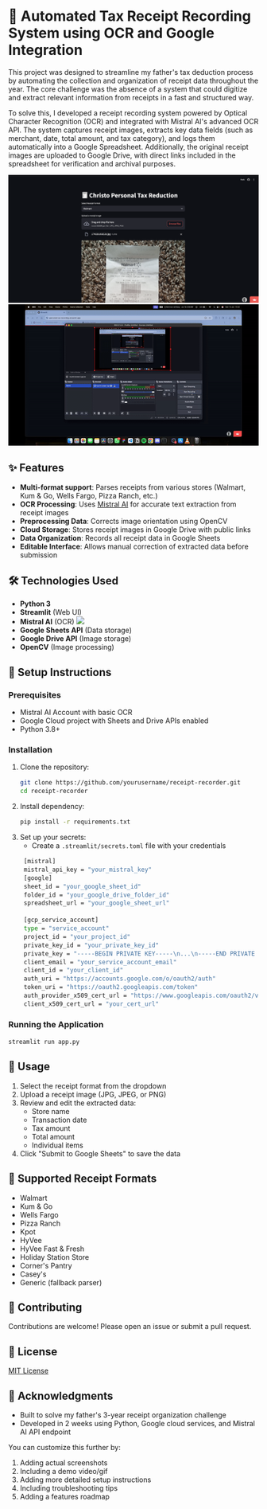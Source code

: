 # 🧾 Automated Tax Receipt Recording System using OCR and Google Integration

This project was designed to streamline my father's tax deduction process by automating the collection and organization of receipt data throughout the year. The core challenge was the absence of a system that could digitize and extract relevant information from receipts in a fast and structured way.

To solve this, I developed a receipt recording system powered by Optical Character Recognition (OCR) and integrated with Mistral AI's advanced OCR API. The system captures receipt images, extracts key data fields (such as merchant, date, total amount, and tax category), and logs them automatically into a Google Spreadsheet. Additionally, the original receipt images are uploaded to Google Drive, with direct links included in the spreadsheet for verification and archival purposes.

<div align="center">
   <img src="https://github.com/jethrosta/personal-tax-recording/blob/main/images/Screenshot 2025-06-15 at 14.30.00.png">
   <br>
   <img src="https://github.com/jethrosta/personal-tax-recording/blob/main/images/bills_ocr_record.gif">
</div>

## ✨ Features

- **Multi-format support**: Parses receipts from various stores (Walmart, Kum & Go, Wells Fargo, Pizza Ranch, etc.)
- **OCR Processing**: Uses [Mistral AI](https://mistral.ai/) for accurate text extraction from receipt images
- **Preprocessing Data**: Corrects image orientation using OpenCV
- **Cloud Storage**: Stores receipt images in Google Drive with public links
- **Data Organization**: Records all receipt data in Google Sheets
- **Editable Interface**: Allows manual correction of extracted data before submission

## 🛠️ Technologies Used

- **Python 3**
- **Streamlit** (Web UI)
- **Mistral AI** (OCR)
  <img src="https://docs.mistral.ai/img/basic_ocr_graph.png" >
- **Google Sheets API** (Data storage)
- **Google Drive API** (Image storage)
- **OpenCV** (Image processing)

## 🔧 Setup Instructions

### Prerequisites
- Mistral AI Account with basic OCR
- Google Cloud project with Sheets and Drive APIs enabled
- Python 3.8+

### Installation

1. Clone the repository:
   ```bash
   git clone https://github.com/yourusername/receipt-recorder.git
   cd receipt-recorder
2. Install dependency:
   ```bash
   pip install -r requirements.txt
3. Set up your secrets:
   - Create a `.streamlit/secrets.toml` file with your credentials
   ```bash
    [mistral]
    mistral_api_key = "your_mistral_key"
    [google]
    sheet_id = "your_google_sheet_id"
    folder_id = "your_google_drive_folder_id"
    spreadsheet_url = "your_google_sheet_url"
    
    [gcp_service_account]
    type = "service_account"
    project_id = "your_project_id"
    private_key_id = "your_private_key_id"
    private_key = "-----BEGIN PRIVATE KEY-----\n...\n-----END PRIVATE KEY-----\n"
    client_email = "your_service_account_email"
    client_id = "your_client_id"
    auth_uri = "https://accounts.google.com/o/oauth2/auth"
    token_uri = "https://oauth2.googleapis.com/token"
    auth_provider_x509_cert_url = "https://www.googleapis.com/oauth2/v1/certs"
    client_x509_cert_url = "your_cert_url"
    ```
### Running the Application

```bash
streamlit run app.py
```

## 📜 Usage

1. Select the receipt format from the dropdown
2. Upload a receipt image (JPG, JPEG, or PNG)
3. Review and edit the extracted data:
   - Store name
   - Transaction date
   - Tax amount
   - Total amount
   - Individual items
4. Click "Submit to Google Sheets" to save the data

## 🌟 Supported Receipt Formats

- Walmart
- Kum & Go
- Wells Fargo
- Pizza Ranch
- Kpot
- HyVee
- HyVee Fast & Fresh
- Holiday Station Store
- Corner's Pantry
- Casey's
- Generic (fallback parser)

## 🤝 Contributing

Contributions are welcome! Please open an issue or submit a pull request.

## 📜 License
[MIT License](LICENSE) 

## 🙏 Acknowledgments
- Built to solve my father's 3-year receipt organization challenge
- Developed in 2 weeks using Python, Google cloud services, and Mistral AI API endpoint


You can customize this further by:
1. Adding actual screenshots
2. Including a demo video/gif
3. Adding more detailed setup instructions
4. Including troubleshooting tips
5. Adding a features roadmap
